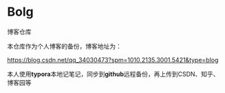 # Bolg
 博客仓库

本仓库作为个人博客的备份，博客地址为：

https://blog.csdn.net/qq_34030473?spm=1010.2135.3001.5421&type=blog

本人使用**typora**本地记笔记，同步到**github**远程备份，再上传到CSDN、知乎、博客园等


